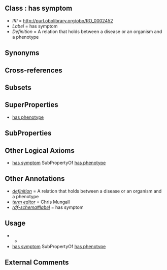 
## Class : has symptom

 * *IRI* = http://purl.obolibrary.org/obo/RO_0002452
 * *Label* = has symptom
 * *Definition* = A relation that holds between a disease or an organism and a phenotype

## Synonyms


## Cross-references


## Subsets


## SuperProperties

 * [has phenotype](../../RO/00/RO_0002200.md)

## SubProperties


## Other Logical Axioms

 * [has symptom](../../RO/52/RO_0002452.md) SubPropertyOf [has phenotype](../../RO/00/RO_0002200.md)

## Other Annotations

 * *[definition](../../IAO/15/IAO_0000115.md)* = A relation that holds between a disease or an organism and a phenotype
 * *[term editor](../../IAO/17/IAO_0000117.md)* = Chris Mungall
 * *[rdf-schema#label](../../el/rdf-schema#label.md)* = has symptom

## Usage

 * -
 * [has symptom](../../RO/52/RO_0002452.md) SubPropertyOf [has phenotype](../../RO/00/RO_0002200.md)

## External Comments

